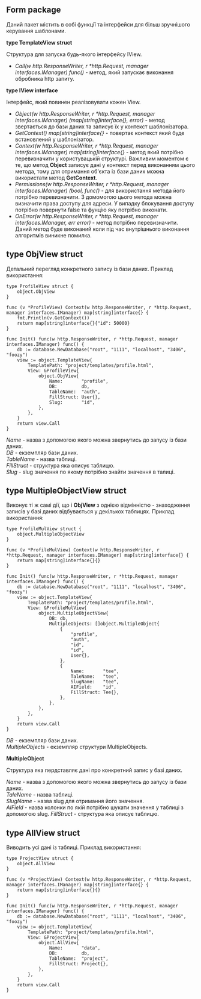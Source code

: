 ## Form package
Даний пакет містить в собі функції та інтерфейси для більш зручнішого керування шаблонами.

__type TemplateView struct__

Структура для запуска будь-якого інтерфейсу IView.

* _Call(w http.ResponseWriter, r *http.Request, manager interfaces.IManager) func()_ - метод, який запускає виконання 
обробника http запиту.

__type IView interface__

Інтерфейс, який повинен реалізовувати кожен View.

* _Object(w http.ResponseWriter, r *http.Request, manager interfaces.IManager) (map[string]interface{}, error)_ - метод 
звертається до бази даних та записує їх у контекст шаблонізатора.<br>
* _GetContext() map[string]interface{}_ - повертає контекст який буде встановлений у шаблонізатор.<br>
* _Context(w http.ResponseWriter, r *http.Request, manager interfaces.IManager) map[string]interface{}_ - метод який 
потрібно перевизначити у користувацькій структурі. Важливим моментом є те, що метод __Object__ записує дані у контекст
перед виконанням цього метода, тому для отримання об'єкта із бази даних можна використати метод __GetContext__.<br>
* _Permissions(w http.ResponseWriter, r *http.Request, manager interfaces.IManager) (bool, func()_ - для використання метода 
його потрібно перевизначити. З домомогою цього метода можна визначити права доступу для адреси. У випадку блокування доступу
потрібно повернути false та фунцію яку потрібно виконати.<br>
* _OnError(w http.ResponseWriter, r *http.Request, manager interfaces.IManager, err error)_ - метод потрібно перевизначити. 
Даний метод буде виконаний коли під час внутрішнього виконання алгоритмів виникне помилка.<br>

## type ObjView struct

Детальний перегляд конкретного запису із бази даних. Приклад використання:
```
type ProfileView struct {
    object.ObjView
}

func (v *ProfileView) Context(w http.ResponseWriter, r *http.Request, manager interfaces.IManager) map[string]interface{} {
    fmt.Println(v.GetContext())
    return map[string]interface{}{"id": 50000}
}

func Init() func(w http.ResponseWriter, r *http.Request, manager interfaces.IManager) func() {
    db := database.NewDatabase("root", "1111", "localhost", "3406", "foozy")
    view := object.TemplateView{
        TemplatePath: "project/templates/profile.html",
        View: &ProfileView{
            object.ObjView{
                Name:       "profile",
                DB:         db,
                TableName:  "auth",
                FillStruct: User{},
                Slug:       "id",
            },
        },
    }
    return view.Call
}
```
_Name_ - назва з допомогою якого можна звернутись до запусу із бази даних.<br>
_DB_ - екземпляр бази даних.<br>
_TableName_ - назва таблиці.<br>
_FillStruct_ - структура яка описує таблицю.<br>
_Slug_ - slug значення по якому потрібно знайти значення в талиці.<br>

## type MultipleObjectView struct

Виконує ті ж самі дії, що і __ObjView__ з однією відмінністю - знаходження записів у базі даних відбувається у декількох 
таблицях. Приклад використання:
```
type ProfileMulView struct {
    object.MultipleObjectView
}

func (v *ProfileMulView) Context(w http.ResponseWriter, r *http.Request, manager interfaces.IManager) map[string]interface{} {
    return map[string]interface{}{}
}

func Init() func(w http.ResponseWriter, r *http.Request, manager interfaces.IManager) func() {
    db := database.NewDatabase("root", "1111", "localhost", "3406", "foozy")
    view := object.TemplateView{
        TemplatePath: "project/templates/profile.html",
        View: &ProfileMulView{
            object.MultipleObjectView{
                DB: db,
                MultipleObjects: []object.MultipleObject{
                    {
                        "profile",
                        "auth",
                        "id",
                        "id",
                        User{},
                    },
                    {
                        Name:       "tee",
                        TaleName:   "tee",
                        SlugName:   "tee",
                        AIField:    "id",
                        FillStruct: Tee{},
                    },
                },
            },
        },
    }
    return view.Call
}
```
_DB_ - екземпляр бази даних.<br>
_MultipleObjects_ - екземпляр структури MultipleObjects.<br>

__MultipleObject__

Структура яка пердставляє дані про конкретний запис у базі даних.

_Name_ - назва з допомогою якого можна звернутись до запусу із бази даних.<br>
_TaleName_ - назва таблиці.<br>
_SlugName_ - назва slug для отримання його значення.<br>
_AIField_ - назва колонки по якій потрібно шукати значення у таблиці з допомогою slug.
_FillStruct_ - структура яка описує таблицю.<br>

## type AllView struct

Виводить усі дані із таблиці. Приклад використання:
```
type ProjectView struct {
    object.AllView
}

func (v *ProjectView) Context(w http.ResponseWriter, r *http.Request, manager interfaces.IManager) map[string]interface{} {
    return map[string]interface{}{}
}

func Init() func(w http.ResponseWriter, r *http.Request, manager interfaces.IManager) func() {
    db := database.NewDatabase("root", "1111", "localhost", "3406", "foozy")
    view := object.TemplateView{
        TemplatePath: "project/templates/profile.html",
        View: &ProjectView{
            object.AllView{
                Name:       "data",
                DB:         db,
                TableName:  "project",
                FillStruct: Project{},
            },
        },
    }
    return view.Call
}
```
